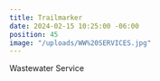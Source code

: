 ```yaml
---
title: Trailmarker
date: 2024-02-15 10:25:00 -06:00
position: 45
image: "/uploads/WW%20SERVICES.jpg"
---
```


Wastewater Service